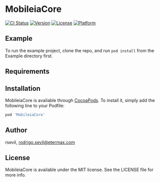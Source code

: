 # MobileiaCore

[![CI Status](https://img.shields.io/travis/rsevil/MobileiaCore.svg?style=flat)](https://travis-ci.org/rsevil/MobileiaCore)
[![Version](https://img.shields.io/cocoapods/v/MobileiaCore.svg?style=flat)](https://cocoapods.org/pods/MobileiaCore)
[![License](https://img.shields.io/cocoapods/l/MobileiaCore.svg?style=flat)](https://cocoapods.org/pods/MobileiaCore)
[![Platform](https://img.shields.io/cocoapods/p/MobileiaCore.svg?style=flat)](https://cocoapods.org/pods/MobileiaCore)

## Example

To run the example project, clone the repo, and run `pod install` from the Example directory first.

## Requirements

## Installation

MobileiaCore is available through [CocoaPods](https://cocoapods.org). To install
it, simply add the following line to your Podfile:

```ruby
pod 'MobileiaCore'
```

## Author

rsevil, rodrigo.sevil@etermax.com

## License

MobileiaCore is available under the MIT license. See the LICENSE file for more info.
